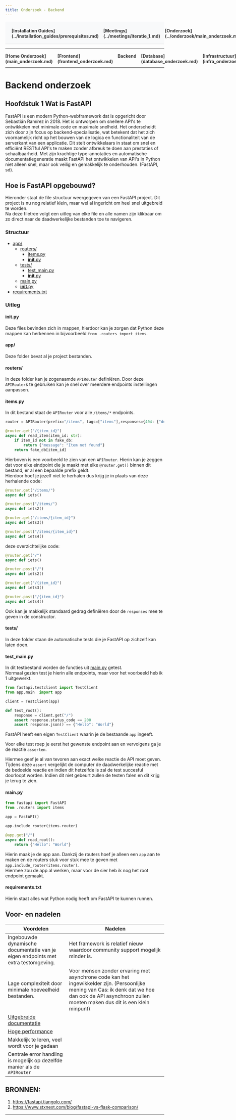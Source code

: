 ```yaml
---
title: Onderzoek - Backend
---
```


<div style="display:flex; justify-content:space-between; align-items:left; padding:20px; background-color:#f8f9fa; border-bottom:1px solid #e0e0e0;">
  <nav style="display:flex; gap:15px; height:30px;">
    <a markdown="1" style="text-decoration:none; color:#333; font-weight:bold;">[Installation Guides](../installation_guides/prerequisites.md)</a>
    <a markdown="1" style="text-decoration:none; color:#333; font-weight:bold;">[Meetings](../meetings/iteratie_1.md)</a>
    <a markdown="1" style="text-decoration:none; color:#333; font-weight:bold;">[Onderzoek](../onderzoek/main_onderzoek.md)</a>
    <a markdown="1" style="text-decoration:none; color:#333; font-weight:bold;">[Retrospectives](../retrospectives/home_retrospectives.md)</a>
  </nav>
</div>

---

<nav style="display:flex; gap:15px; height:30px;">
  <a markdown="1" style="text-decoration:none; color:#333; font-weight:bold;">[Home Onderzoek](main_onderzoek.md)</a>
  <a markdown="1" style="text-decoration:none; color:#333; font-weight:bold;">[Frontend](frontend_onderzoek.md)</a>
  <a markdown="1" style="text-decoration:none; color:#333; font-weight:bold;">Backend</a>
  <a markdown="1" style="text-decoration:none; color:#333; font-weight:bold;">[Database](database_onderzoek.md)</a>
  <a markdown="1" style="text-decoration:none; color:#333; font-weight:bold;">[Infrastructuur](infra_onderzoek.md)</a>
  <a markdown="1" style="text-decoration:none; color:#333; font-weight:bold;">[Code Monitor](code_monitor_onderzoek.md)</a>
</nav>

---

# Backend onderzoek

## Hoofdstuk 1 Wat is FastAPI
FastAPI is een modern Python-webframework dat is opgericht door Sebastián Ramírez in 2018. Het is ontworpen om snellere API's te ontwikkelen met minimale code en maximale snelheid. Het onderscheidt zich door zijn focus op backend-specialisatie, wat betekent dat het zich voornamelijk richt op het bouwen van de logica en functionaliteit van de serverkant van een applicatie. Dit stelt ontwikkelaars in staat om snel en efficiënt RESTful API's te maken zonder afbreuk te doen aan prestaties of schaalbaarheid. Met zijn krachtige type-annotaties en automatische documentatiegeneratie maakt FastAPI het ontwikkelen van API's in Python niet alleen snel, maar ook veilig en gemakkelijk te onderhouden. (FastAPI, sd).

## Hoe is FastAPI opgebouwd?
Hieronder staat de file structuur weergegeven van een FastAPI project.
Dit project is nu nog relatief klein, maar wel al ingericht om heel snel uitgebreid te worden.  
Na deze filetree volgt een uitleg van elke file en alle namen zijn klikbaar om zo direct naar de daadwerkelijke bestanden toe te navigeren.

### Structuur

* [app/](https://github.com/ZuydUniversity/B2C6_B2C_Backend/tree/245aeafe66e82a23123dac21ab0d318a3a96e994/app)
  * [routers/](https://github.com/ZuydUniversity/B2C6_B2C_Backend/tree/245aeafe66e82a23123dac21ab0d318a3a96e994/app/routers)
    * [items.py](https://github.com/ZuydUniversity/B2C6_B2C_Backend/blob/245aeafe66e82a23123dac21ab0d318a3a96e994/app/routers/items.py)
    * [__init__.py](https://github.com/ZuydUniversity/B2C6_B2C_Backend/blob/245aeafe66e82a23123dac21ab0d318a3a96e994/app/routers/__init__.py)
  * [tests/](https://github.com/ZuydUniversity/B2C6_B2C_Backend/tree/245aeafe66e82a23123dac21ab0d318a3a96e994/app/tests)
    * [test_main.py](https://github.com/ZuydUniversity/B2C6_B2C_Backend/blob/245aeafe66e82a23123dac21ab0d318a3a96e994/app/tests/test_main.py)
    * [__init__.py](https://github.com/ZuydUniversity/B2C6_B2C_Backend/blob/245aeafe66e82a23123dac21ab0d318a3a96e994/app/tests/__init__.py)
  * [main.py](https://github.com/ZuydUniversity/B2C6_B2C_Backend/blob/245aeafe66e82a23123dac21ab0d318a3a96e994/app/main.py)
  * [__init__.py](https://github.com/ZuydUniversity/B2C6_B2C_Backend/blob/245aeafe66e82a23123dac21ab0d318a3a96e994/app/__init__.py)
* [requirements.txt](https://github.com/ZuydUniversity/B2C6_B2C_Backend/blob/245aeafe66e82a23123dac21ab0d318a3a96e994/requirements.txt)

### Uitleg
#### init.py
Deze files bevinden zich in mappen, hierdoor kan je zorgen dat Python deze mappen kan herkennen in bijvoorbeeld `from .routers import items`.

#### app/
Deze folder bevat al je project bestanden.

#### routers/
In deze folder kan je zogenaamde `APIRouter` definiëren.
Door deze `APIRouter`s te gebruiken kan je snel over meerdere endpoints instellingen aanpassen.

#### items.py
In dit bestand staat de `APIRouter` voor alle `/items/*` endpoints.

```python
router = APIRouter(prefix="/items", tags=["items"],responses={404: {"description": "Not found"}})

@router.get("/{item_id}")
async def read_item(item_id: str):
    if item_id not in fake_db:
        return {"message": "Item not found"}
    return fake_db[item_id]
```

Hierboven is een voorbeeld te zien van een `APIRouter`. Hierin kan je zeggen dat voor elke eindpoint die je maakt met elke `@router.get()` binnen dit bestand, er al een bepaalde prefix geldt.  
Hierdoor hoef je jezelf niet te herhalen dus krijg je in plaats van deze herhalende code:

```python
@router.get("/items/")
async def iets()

@router.post("/items/")
async def iets2()

@router.get("/items/{item_id}")
async def iets3()

@router.post("/items/{item_id}")
async def iets4()
```

deze overzichtelijke code:

```python
@router.get("/")
async def iets()

@router.post("/")
async def iets2()

@router.get("/{item_id}")
async def iets3()

@router.post("/{item_id}")
async def iets4()
```

Ook kan je makkelijk standaard gedrag definiëren door de `responses` mee te geven in de constructor.

#### tests/
In deze folder staan de automatische tests die je FastAPI op zichzelf kan laten doen.

#### test_main.py
In dit testbestand worden de functies uit [main.py](https://github.com/ZuydUniversity/B2C6_B2C_Backend/blob/245aeafe66e82a23123dac21ab0d318a3a96e994/app/main.py) getest.  
Normaal gezien test je hierin alle endpoints, maar voor het voorbeeld heb ik 1 uitgewerkt.

```python
from fastapi.testclient import TestClient
from app.main  import app

client = TestClient(app)

def test_root():
    response = client.get("/")
    assert response.status_code == 200
    assert response.json() == {"Hello": "World"}
```

FastAPI heeft een eigen `TestClient` waarin je de bestaande `app` ingeeft.

Voor elke test roep je eerst het gewenste endpoint aan en vervolgens ga je de reactie `asserten`.

Hiermee geef je al van tevoren aan exact welke reactie de API moet geven. Tijdens deze `assert` vergelijkt de computer de daadwerkelijke reactie met de bedoelde reactie en indien dit hetzelfde is zal de test succesful doorloopt worden. Indien dit niet gebeurt zullen de testen falen en dit krijg je terug te zien.

#### main.py
```python
from fastapi import FastAPI
from .routers import items

app = FastAPI()

app.include_router(items.router)

@app.get("/")
async def read_root():
    return {"Hello": "World"}
```

Hierin maak je de app aan. Dankzij de routers hoef je alleen een `app` aan te maken en de routers stuk voor stuk mee te geven met `app.include_router(items.router)`.  
Hiermee zou de app al werken, maar voor de sier heb ik nog het root endpoint gemaakt.

#### requirements.txt
Hierin staat alles wat Python nodig heeft om FastAPI te kunnen runnen.

## Voor- en nadelen
| Voordelen | Nadelen |
| ----------- | ----------- |
| Ingebouwde dynamische documentatie van je eigen endpoints met extra testomgeving. | Het framework is relatief nieuw waardoor community support mogelijk minder is. |
| Lage complexiteit door minimale hoeveelheid bestanden. | Voor mensen zonder ervaring met asynchrone code kan het ingewikkelder zijn. (Persoonlijke mening van Cas: ik denk dat we hoe dan ook de API asynchroon zullen moeten maken dus dit is een klein minpunt) |
| [Uitgebreide documentatie](https://fastapi.tiangolo.com/) |  |
| [Hoge performance](https://fastapi.tiangolo.com/#performance) |  |
| Makkelijk te leren, veel wordt voor je gedaan |  |
| Centrale error handling is mogelijk op dezelfde manier als de `APIRouter` |  |

## BRONNEN:
1. https://fastapi.tiangolo.com/
2. https://www.stxnext.com/blog/fastapi-vs-flask-comparison/

---